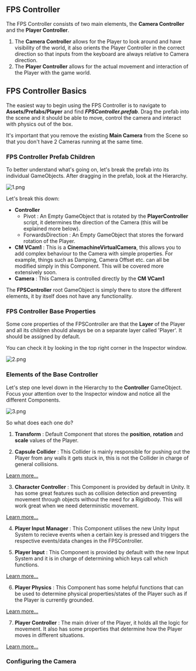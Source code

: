 ## FPS Controller
The FPS Controller consists of two main elements, the ****Camera Controller**** and the **Player Controller**. 

1. The **Camera Controller** allows for the Player to look around and have visibility of the world, it also orients the Player Controller in the correct direction so that inputs from the keyboard are always relative to Camera direction.
2. The **Player Controller** allows for the actual movement and interaction of the Player with the game world.

## FPS Controller Basics
The easiest way to begin using the FPS Controller is to navigate to __Assets/Prefabs/Player__ and find ___FPSController.prefab___. Drag the prefab into the scene and it should be able to move, control the camera and interact with physics out of the box. 

It's important that you remove the existing **Main Camera** from the Scene so that you don't have 2 Cameras running at the same time.

### FPS Controller Prefab Children

To better understand what's going on, let's break the prefab into its individual GameObjects. After dragging in the prefab, look at the Hierarchy.

![1.png]({{site.baseurl}}/1.png)

Let's break this down:

- **Controller**
	- Pivot : An Empty GameObject that is rotated by the __PlayerController__ script, it determines the direction of the Camera (this will be explained more below).
    - ForwardsDirection : An Empty GameObject that stores the forward rotation of the Player.
- **CM VCam1** : This is a __CinemachineVirtualCamera__, this allows you to add complex behaviour to the Camera with simple properties. For example, things such as Damping, Camera Offset etc. can all be modified simply in this Component. This will be covered more extensively soon.
- **Camera** : This Camera is controlled directly by the **CM VCam1**

The **FPSController** root GameObject is simply there to store the different elements, it by itself does not have any functionality.

### FPS Controller Base Properties

Some core properties of the FPSController are that the __Layer__ of the Player and all its children should always be on a separate layer called 'Player'. It should be assigned by default.

You can check it by looking in the top right corner in the Inspector window.

![2.png]({{site.baseurl}}/2.png)


### Elements of the Base Controller

Let's step one level down in the Hierarchy to the **Controller** GameObject. Focus your attention over to the Inspector window and notice all the different Components.

![3.png]({{site.baseurl}}/3.png)

So what does each one do?

1. **Transform** : Default Component that stores the __position__, __rotation__ and __scale__ values of the Player.

2. **Capsule Collider** : This Collider is mainly responsible for pushing out the Player from any walls it gets stuck in, this is not the Collider in charge of general collisions. 

[Learn more...](capsule-collider.md)

3. **Character Controller** : This Component is provided by default in Unity. It has some great features such as collision detection and preventing movement through objects without the need for a Rigidbody. This will work great when we need deterministic movement.

[Learn more...](character-controller.md)

4. **Player Input Manager** : This Component utilises the new Unity Input System to recieve events when a certain key is pressed and triggers the respective events/data changes in the FPSController.


5. **Player Input** : This Component is provided by default with the new Input System and it is in charge of determining which keys call which functions.

[Learn more...](player-input.md)

6. **Player Physics** : This Component has some helpful functions that can be used to determine physical properties/states of the Player such as if the Player is currently grounded.

[Learn more...](player-physics.md)

7. **Player Controller** : The main driver of the Player, it holds all the logic for movement. It also has some properties that determine how the Player moves in different situations.

[Learn more...](player-controller.md)

### Configuring the Camera



